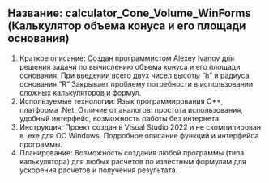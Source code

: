 ## Название: calculator_Cone_Volume_WinForms (Калькулятор объема конуса и его площади основания)
1.	Краткое описание: Создан программистом Alexey Ivanov для решения задачи по вычислению объема конуса и его площади основания. При введении всего двух чисел высоты “h” и радиуса основания “R” Закрывает проблему потребности в использовании сложных калькуляторов и формул.
2.	Используемые технологии: Язык программирования C++, платформа .Net. Отличие от аналогов: простота использования, удобный интерфейс, возможность работы без интернета.
3.	Инструкция: Проект создан в Visual Studio 2022 и не скомпилирован в .exe для ОС Windows. Подробное описание функций и интерфейса программы.
4.	Планирование: Возможность создания любой программы (типа калькулятора) для любых расчетов по известным формулам для ускорения расчетов и получения результата.
